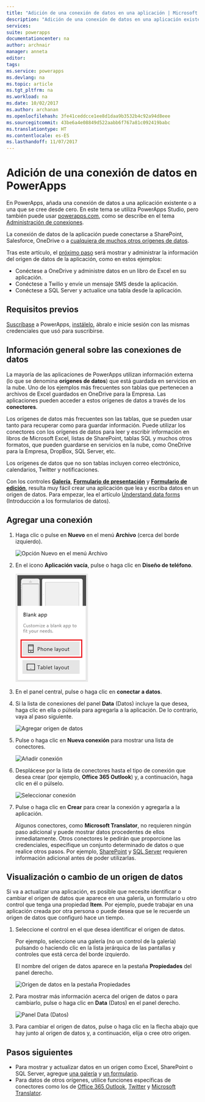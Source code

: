 ```yaml
---
title: "Adición de una conexión de datos en una aplicación | Microsoft Docs"
description: "Adición de una conexión de datos en una aplicación existente o en una aplicación en blanco"
services: 
suite: powerapps
documentationcenter: na
author: archnair
manager: anneta
editor: 
tags: 
ms.service: powerapps
ms.devlang: na
ms.topic: article
ms.tgt_pltfrm: na
ms.workload: na
ms.date: 10/02/2017
ms.author: archanan
ms.openlocfilehash: 3fe41ceddcce1ee8d1daa9b3532b4c92a94d8eee
ms.sourcegitcommit: 43be6a4e08849d522aabb6f767a81c092419babc
ms.translationtype: HT
ms.contentlocale: es-ES
ms.lasthandoff: 11/07/2017
---
```

# <a name="add-a-data-connection-in-powerapps"></a>Adición de una conexión de datos en PowerApps
En PowerApps, añada una conexión de datos a una aplicación existente o a una que se cree desde cero. En este tema se utiliza PowerApps Studio, pero también puede usar [powerapps.com](https://web.powerapps.com), como se describe en el tema [Administración de conexiones](add-manage-connections.md).

La conexión de datos de la aplicación puede conectarse a SharePoint, Salesforce, OneDrive o a [cualquiera de muchos otros orígenes de datos](connections-list.md).

Tras este artículo, el [próximo paso](#next-steps) será mostrar y administrar la información del origen de datos de la aplicación, como en estos ejemplos:

* Conéctese a OneDrive y administre datos en un libro de Excel en su aplicación.
* Conéctese a Twilio y envíe un mensaje SMS desde la aplicación.
* Conéctese a SQL Server y actualice una tabla desde la aplicación.

## <a name="prerequisites"></a>Requisitos previos
[Suscríbase](signup-for-powerapps.md) a PowerApps, [instálelo](http://aka.ms/powerappsinstall), ábralo e inicie sesión con las mismas credenciales que usó para suscribirse.

## <a name="background-on-data-connections"></a>Información general sobre las conexiones de datos
La mayoría de las aplicaciones de PowerApps utilizan información externa (lo que se denomina **orígenes de datos**) que está guardada en servicios en la nube. Uno de los ejemplos más frecuentes son tablas que pertenecen a archivos de Excel guardados en OneDrive para la Empresa. Las aplicaciones pueden acceder a estos orígenes de datos a través de los **conectores**.

Los orígenes de datos más frecuentes son las tablas, que se pueden usar tanto para recuperar como para guardar información. Puede utilizar los conectores con los orígenes de datos para leer y escribir información en libros de Microsoft Excel, listas de SharePoint, tablas SQL y muchos otros formatos, que pueden guardarse en servicios en la nube, como OneDrive para la Empresa, DropBox, SQL Server, etc.

Los orígenes de datos que no son tablas incluyen correo electrónico, calendarios, Twitter y notificaciones.

Con los controles **[Galería](controls/control-gallery.md)**, **[Formulario de presentación](controls/control-form-detail.md)** y **[Formulario de edición](controls/control-form-detail.md)**, resulta muy fácil crear una aplicación que lea y escriba datos en un origen de datos. Para empezar, lea el artículo [Understand data forms](working-with-forms.md) (Introducción a los formularios de datos).

## <a name="add-a-connection"></a>Agregar una conexión
1. Haga clic o pulse en **Nuevo** en el menú **Archivo** (cerca del borde izquierdo).
   
    ![Opción Nuevo en el menú Archivo](./media/add-data-connection/file-new.png)
2. En el icono **Aplicación vacía**, pulse o haga clic en **Diseño de teléfono**.
   
    ![Crear una aplicación desde cero](./media/add-data-connection/blank-app.png)
3. En el panel central, pulse o haga clic en **conectar a datos**.
4. Si la lista de conexiones del panel **Data** (Datos) incluye la que desea, haga clic en ella o púlsela para agregarla a la aplicación. De lo contrario, vaya al paso siguiente.
   
    ![Agregar origen de datos](./media/add-data-connection/choose-existing-connections.png)
5. Pulse o haga clic en **Nueva conexión** para mostrar una lista de conectores.
   
    ![Añadir conexión](./media/add-data-connection/new-connection.png)
6. Desplácese por la lista de conectores hasta el tipo de conexión que desea crear (por ejemplo, **Office 365 Outlook**) y, a continuación, haga clic en él o púlselo.
   
    ![Seleccionar conexión](./media/add-data-connection/choose-connection.png)
7. Pulse o haga clic en **Crear** para crear la conexión y agregarla a la aplicación.
   
    Algunos conectores, como **Microsoft Translator**, no requieren ningún paso adicional y puede mostrar datos procedentes de ellos inmediatamente. Otros conectores le pedirán que proporcione las credenciales, especifique un conjunto determinado de datos o que realice otros pasos. Por ejemplo, [SharePoint](connections/connection-sharepoint-online.md) y [SQL Server](connections/connection-azure-sqldatabase.md) requieren información adicional antes de poder utilizarlas.

## <a name="view-or-change-a-data-source"></a>Visualización o cambio de un origen de datos
Si va a actualizar una aplicación, es posible que necesite identificar o cambiar el origen de datos que aparece en una galería, un formulario u otro control que tenga una propiedad **Item**. Por ejemplo, puede trabajar en una aplicación creada por otra persona o puede desea que se le recuerde un origen de datos que configuró hace un tiempo.

1. Seleccione el control en el que desea identificar el origen de datos.
   
    Por ejemplo, seleccione una galería (no un control de la galería) pulsando o haciendo clic en la lista jerárquica de las pantallas y controles que está cerca del borde izquierdo.
   
    El nombre del origen de datos aparece en la pestaña **Propiedades** del panel derecho.
   
    ![Origen de datos en la pestaña Propiedades](./media/add-data-connection/properties-tab.png)
2. Para mostrar más información acerca del origen de datos o para cambiarlo, pulse o haga clic en **Data** (Datos) en el panel derecho.
   
    ![Panel Data (Datos)](./media/add-data-connection/data-pane.png)
3. Para cambiar el origen de datos, pulse o haga clic en la flecha abajo que hay junto al origen de datos y, a continuación, elija o cree otro origen.

## <a name="next-steps"></a>Pasos siguientes
* Para mostrar y actualizar datos en un origen como Excel, SharePoint o SQL Server, agregue [una galería](add-gallery.md) y [un formulario](add-form.md).
* Para datos de otros orígenes, utilice funciones específicas de conectores como los de [Office 365 Outlook](connections/connection-office365-outlook.md), [Twitter](connections/connection-twitter.md) y [Microsoft Translator](connections/connection-microsoft-translator.md).

